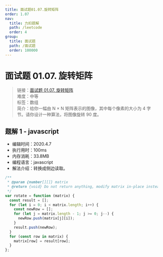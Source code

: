 ```yaml
---
title: 面试题01.07.旋转矩阵
order: 1.07
nav:
  title: 力扣题解
  path: /leetcode
  order: 4
group:
  title: 面试题
  path: /面试题
  order: 100000
---
```


# 面试题 01.07. 旋转矩阵

> 链接：[面试题 01.07. 旋转矩阵](https://leetcode-cn.com/problems/rotate-matrix-lcci/)  
> 难度：中等  
> 标签：数组  
> 简介：给你一幅由 N × N 矩阵表示的图像，其中每个像素的大小为 4 字节。请你设计一种算法，将图像旋转 90 度。

## 题解 1 - javascript

- 编辑时间：2020.4.7
- 执行用时：100ms
- 内存消耗：33.8MB
- 编程语言：javascript
- 解法介绍：转换成侧边读取。

```javascript
/**
 * @param {number[][]} matrix
 * @return {void} Do not return anything, modify matrix in-place instead.
 */
var rotate = function (matrix) {
  const result = [];
  for (let i = 0; i < matrix.length; i++) {
    const newRow = [];
    for (let j = matrix.length - 1; j >= 0; j--) {
      newRow.push(matrix[j][i]);
    }
    result.push(newRow);
  }
  for (const row in matrix) {
    matrix[row] = result[row];
  }
};
```
